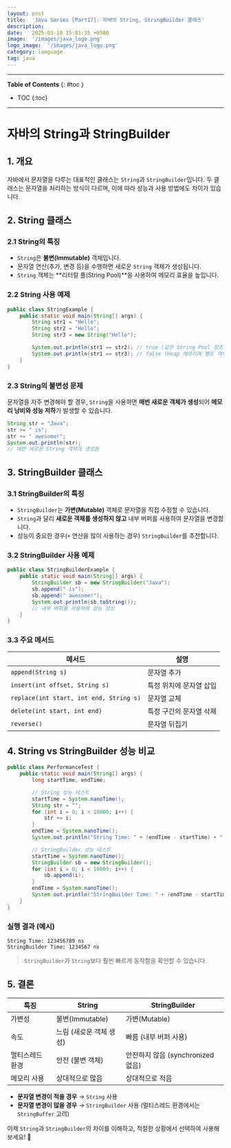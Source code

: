 ```yaml
---
layout: post
title:  'Java Series [Part17]: 자바의 String, StringBuilder 클래스'
description: 
date:   2025-03-10 15:01:35 +0300
image:  '/images/java_logo.png'
logo_image:  '/images/java_logo.png'
category: language
tag: java
---
```

---

**Table of Contents**
{: #toc }
*  TOC
{:toc}

---

# 자바의 String과 StringBuilder

## 1. 개요
자바에서 문자열을 다루는 대표적인 클래스는 `String`과 `StringBuilder`입니다. 
두 클래스는 문자열을 처리하는 방식이 다르며, 이에 따라 성능과 사용 방법에도 차이가 있습니다.

## 2. String 클래스
### 2.1 String의 특징
- `String`은 **불변(Immutable)** 객체입니다. 
- 문자열 연산(추가, 변경 등)을 수행하면 새로운 `String` 객체가 생성됩니다.
- `String` 객체는 **리터럴 풀(String Pool)**을 사용하여 메모리 효율을 높입니다.

### 2.2 String 사용 예제
```java
public class StringExample {
    public static void main(String[] args) {
        String str1 = "Hello";
        String str2 = "Hello";
        String str3 = new String("Hello");

        System.out.println(str1 == str2); // true (같은 String Pool 참조)
        System.out.println(str1 == str3); // false (Heap 메모리에 별도 객체 생성)
    }
}
```

### 2.3 String의 불변성 문제
문자열을 자주 변경해야 할 경우, `String`을 사용하면 **매번 새로운 객체가 생성**되어 **메모리 낭비와 성능 저하**가 발생할 수 있습니다.

```java
String str = "Java";
str += " is";
str += " awesome!";
System.out.println(str);
// 매번 새로운 String 객체가 생성됨
```

## 3. StringBuilder 클래스
### 3.1 StringBuilder의 특징
- `StringBuilder`는 **가변(Mutable)** 객체로 문자열을 직접 수정할 수 있습니다.
- `String`과 달리 **새로운 객체를 생성하지 않고** 내부 버퍼를 사용하여 문자열을 변경합니다.
- 성능이 중요한 경우(`+` 연산을 많이 사용하는 경우) `StringBuilder`를 추천합니다.

### 3.2 StringBuilder 사용 예제
```java
public class StringBuilderExample {
    public static void main(String[] args) {
        StringBuilder sb = new StringBuilder("Java");
        sb.append(" is");
        sb.append(" awesome!");
        System.out.println(sb.toString());
        // 내부 버퍼를 사용하여 성능 향상
    }
}
```

### 3.3 주요 메서드

| 메서드 | 설명 |
|--------|------------|
| `append(String s)` | 문자열 추가 |
| `insert(int offset, String s)` | 특정 위치에 문자열 삽입 |
| `replace(int start, int end, String s)` | 문자열 교체 |
| `delete(int start, int end)` | 특정 구간의 문자열 삭제 |
| `reverse()` | 문자열 뒤집기 |

## 4. String vs StringBuilder 성능 비교
```java
public class PerformanceTest {
    public static void main(String[] args) {
        long startTime, endTime;

        // String 성능 테스트
        startTime = System.nanoTime();
        String str = "";
        for (int i = 0; i < 10000; i++) {
            str += i;
        }
        endTime = System.nanoTime();
        System.out.println("String Time: " + (endTime - startTime) + " ns");

        // StringBuilder 성능 테스트
        startTime = System.nanoTime();
        StringBuilder sb = new StringBuilder();
        for (int i = 0; i < 10000; i++) {
            sb.append(i);
        }
        endTime = System.nanoTime();
        System.out.println("StringBuilder Time: " + (endTime - startTime) + " ns");
    }
}
```

### 실행 결과 (예시)
```
String Time: 123456789 ns
StringBuilder Time: 1234567 ns
```
> `StringBuilder`가 `String`보다 훨씬 빠르게 동작함을 확인할 수 있습니다.

## 5. 결론

| 특징 | String | StringBuilder |
|------|--------|--------------|
| 가변성 | 불변(Immutable) | 가변(Mutable) |
| 속도 | 느림 (새로운 객체 생성) | 빠름 (내부 버퍼 사용) |
| 멀티스레드 환경 | 안전 (불변 객체) | 안전하지 않음 (synchronized 없음) |
| 메모리 사용 | 상대적으로 많음 | 상대적으로 적음 |

- **문자열 변경이 적을 경우** → `String` 사용
- **문자열 변경이 많을 경우** → `StringBuilder` 사용 (멀티스레드 환경에서는 `StringBuffer` 고려)

이제 `String`과 `StringBuilder`의 차이를 이해하고, 적절한 상황에서 선택하여 사용해보세요! 🚀